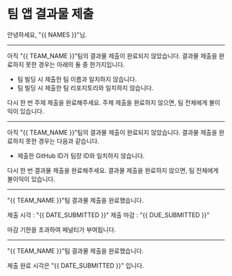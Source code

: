 # 팀 앱 결과물 제출
안녕하세요, "{{ NAMES }}"님.

------

아직 "{{ TEAM_NAME }}"팀의 결과물 제출이 완료되지 않았습니다. 결과물 제출을 완료하지 못한 경우는 아래의 둘 중 한가지입니다.
- 팀 빌딩 시 제출한 팀 이름과 일치하지 않습니다.
- 팀 빌딩 시 제출한 팀 리포지토리와 일치하지 않습니다.

다시 한 번 주제 제출을 완료해주세요. 주제 제출을 완료하지 않으면, 팀 전체에게 불이익이 있습니다.

------

아직 "{{ TEAM_NAME }}"팀의 결과물 제출이 완료되지 않았습니다. 결과물 제출을 완료하지 못한 경우는 다음과 같습니다.
- 제출한 GitHub ID가 팀장 ID와 일치하지 않습니다.

다시 한 번 결과물 제출을 완료해주세요. 결과물 제출을 완료하지 않으면, 팀 전체에게 불이익이 있습니다.

------
"{{ TEAM_NAME }}"팀 결과물 제출을 완료했습니다.

제출 시각 : "{{ DATE_SUBMITTED }}" 
제출 마감 : "{{ DUE_SUBMITTED }}"

마감 기한을 초과하여 페널티가 부여됩니다.

------
"{{ TEAM_NAME }}"팀 결과물 제출을 완료했습니다.

제출 완료 시각은 "{{ DATE_SUBMITTED }}" 입니다.
